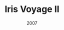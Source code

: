 ---
title: 'Iris Voyage II'
img: 'iris-voyage-II.jpg'
size: '13 x 13 inches, Framed'
medium: 'Ink on 140-pound Watercolor Paper'
date: 2007
--- 